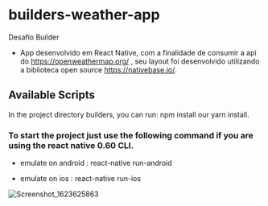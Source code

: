 # builders-weather-app
Desafio Builder 
- App desenvolvido em React Native, com a finalidade de consumir a api do https://openweathermap.org/ , seu layout foi desenvolvido utilizando a biblioteca open source https://nativebase.io/.

## Available Scripts

In the project directory builders, you can run:  npm install our yarn install.

### To start the project just use the following command if you are using the react native 0.60 CLI.


 - emulate on android : react-native run-android

 - emulate on ios : react-native run-ios

![Screenshot_1623625863](https://user-images.githubusercontent.com/4805292/121833265-58b5a680-cca2-11eb-9465-eb291191d259.png)



